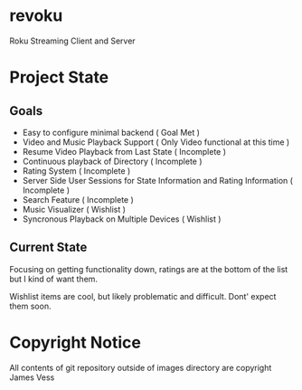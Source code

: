 # revoku
Roku Streaming Client and Server

# Project State
## Goals
* Easy to configure minimal backend ( Goal Met )
* Video and Music Playback Support ( Only Video functional at this time )
* Resume Video Playback from Last State ( Incomplete )
* Continuous playback of Directory ( Incomplete )
* Rating System ( Incomplete )
* Server Side User Sessions for State Information and Rating Information ( Incomplete )
* Search Feature ( Incomplete )
* Music Visualizer ( Wishlist )
* Syncronous Playback on Multiple Devices ( Wishlist )

## Current State
Focusing on getting functionality down, ratings are at the bottom of the list but I kind of want them.

Wishlist items are cool, but likely problematic and difficult. Dont' expect them soon.

# Copyright Notice
All contents of git repository outside of images directory are copyright James Vess

